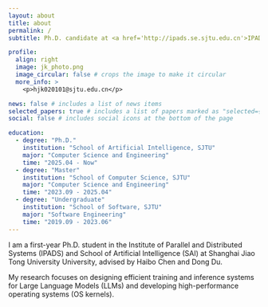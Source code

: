 ```yaml
---
layout: about
title: about
permalink: /
subtitle: Ph.D. candidate at <a href='http://ipads.se.sjtu.edu.cn'>IPADS</a> and <a href='https://soai.sjtu.edu.cn'>School of Artificial Intelligence, SJTU</a>.

profile:
  align: right
  image: jk_photo.png
  image_circular: false # crops the image to make it circular
  more_info: >
    <p>hjk020101@sjtu.edu.cn</p>

news: false # includes a list of news items
selected_papers: true # includes a list of papers marked as "selected={true}"
social: false # includes social icons at the bottom of the page

education:
  - degree: "Ph.D."
    institution: "School of Artificial Intelligence, SJTU"
    major: "Computer Science and Engineering"
    time: "2025.04 - Now"
  - degree: "Master"
    institution: "School of Computer Science, SJTU"
    major: "Computer Science and Engineering"
    time: "2023.09 - 2025.04"
  - degree: "Undergraduate"
    institution: "School of Software, SJTU"
    major: "Software Engineering"
    time: "2019.09 - 2023.06"
---
```


I am a first-year Ph.D. student in the Institute of Parallel and Distributed Systems (IPADS) and School of Artificial Intelligence (SAI) at Shanghai Jiao Tong University University, advised by Haibo Chen and Dong Du.

My research focuses on designing efficient training and inference systems for Large Language Models (LLMs) and developing high-performance operating systems (OS kernels).

